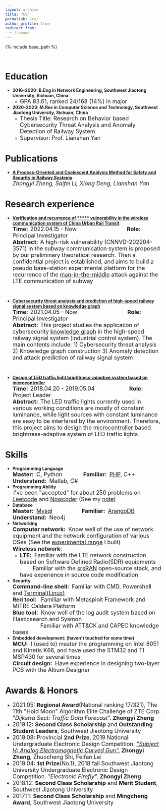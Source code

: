 ```yaml
---
layout: archive
title: "CV"
permalink: /cv/
author_profile: true
redirect_from:
  - /resume
---
```


{% include base_path %}
<!-- <img align="right" alt="standard" src="https://github.com/jayzheng98/jayzheng98.github.io/blob/master/images/1.jpg?raw=true" width="160" height="233">
<br> -->
<br>

Education
======
* **2016-2020: B.Eng in Network Engineering, Southwest Jiaotong University, Sichuan, China**
    * <font size='4'>GPA 83.61, ranked 24/168 (14%) in major</font>
* **2020-2023: M.Res in Computer Science and Technology, Southwest Jiaotong University, Sichuan, China**
    * <font size='4'>Thesis Title: Research on Behavior based Cybersecurity Threat Analysis and Anomaly Detection of Railway System</font>
    * <font size='4'>Supervisor: Prof. Lianshan Yan</font>

Publications
======
- **[A Process-Oriented and Coalescent Analysis Method for Safety and Security in Railway Systems](/publication/paper-number-1)** <br>
*<font size='4'>Zhongyi Zheng, Saifei Li, Xiong Deng, Lianshan Yan</font>*
  
Research experience
======

- **[Verification and recurrence of \*\*\*\*\* vulnerability in the wireless communication system of China Urban Rail Transit](/projects/project1)** <br>
**<font size='4'>Time:</font>**&ensp;<font size='4'>2022.04.15 - Now &ensp;&ensp;&ensp;&ensp;&ensp;&ensp;&ensp;&ensp;&ensp;&ensp;&ensp;&ensp;&ensp;&ensp;&ensp;&ensp;&ensp;</font> **<font size='4'>Role:</font>**&ensp;<font size='4'>Principal Investigator</font> <br>
**<font size='4'>Abstract:</font>**&ensp;<font size='4'>A high-risk vulnerability (CNNVD-202204-3571) in the subway communication system is proposed by our preliminary theoretical research. Then a confidential project is established, and aims to build a pseudo base-station experimental platform for the recurrence of the <u>man-in-the-middle</u> attack against the LTE communication of subway</font>
<br>

- **[Cybersecurity threat analysis and prediction of high-speed railway signal system based on knowledge graph](/projects/project2)** <br>
**<font size='4'>Time:</font>**&ensp;<font size='4'>2021.04.05 - Now &ensp;&ensp;&ensp;&ensp;&ensp;&ensp;&ensp;&ensp;&ensp;&ensp;&ensp;&ensp;&ensp;&ensp;&ensp;&ensp;&ensp;</font> **<font size='4'>Role:</font>**&ensp;<font size='4'>Principal Investigator</font> <br>
**<font size='4'>Abstract:</font>**&ensp;<font size='4'>This project studies the application of cybersecurity <u>knowledge graph</u> in the high-speed railway signal system (industrial control system). The main contents include: 1) Cybersecurity threat analysis 2) Knowledge graph construction 3) Anomaly detection and attack prediction of railway signal system</font>
<br>

- **[Design of LED traffic light brightness-adaptive system based on microcontroller](/projects/project3)** <br>
**<font size='4'>Time:</font>**&ensp;<font size='4'>2018.04.20 - 2019.05.04&ensp;&ensp;&ensp;&ensp;&ensp;&ensp;&ensp;&ensp;&ensp;&ensp;&ensp;&ensp;</font> **<font size='4'>Role:</font>**&ensp;<font size='4'>Project Leader</font> <br>
**<font size='4'>Abstract:</font>**&ensp;<font size='4'>The LED traffic lights currently used in various working conditions are mostly of constant luminance, while light sources with constant luminance are easy to be interfered by the environment. Therefore, this project aims to design the <u>microcontroller</u> based brightness-adaptive system of LED traffic lights</font>


Skills
======

- **Programming Language** <br>
**<font size='4'>Master:</font>**<font size='4'>&ensp;C, Python &ensp;&ensp;&ensp;&ensp;&ensp;&ensp;&ensp;</font>**<font size='4'>Familiar:</font>**<font size='4'>&ensp;</font>[<font size='4'>PHP</font>](/notes/php)<font size='4'>, C++ &ensp;&ensp;&ensp;&ensp;&ensp;&ensp;</font>**<font size='4'>Understand:</font>**<font size='4'>&ensp;Matlab, C#</font>
- **Programming Ability** <br>
&thinsp;<font size='4'>I've been "accepted" for about 250 problems on <u>Leetcode</u> and <u>Nowcoder</u> (See my </font>[<font size='4'>note</font>](/notes/OP)<font size='4'>)</font>
- **Database** <br>
**<font size='4'>Master:</font>**<font size='4'>&ensp;</font>[<font size='4'>Mysql</font>](/notes/mysql)<font size='4'> &ensp;&ensp;&ensp;&ensp;&ensp;&ensp;&ensp;&ensp;&ensp;&ensp;</font>**<font size='4'>Familiar:</font>**<font size='4'>&ensp;</font>[<font size='4'>ArangoDB</font>](/notes/arangodb)<font size='4'> &ensp;&ensp;&ensp;&ensp;&ensp;&ensp;</font>**<font size='4'>Understand:</font>**<font size='4'>&ensp;Neo4j</font>
- **Networking** <br>
**<font size='4'>Computer network:</font>**<font size='4'>&ensp;Know well of the use of network equipment and the network configuration of various OSes (See the </font>[<font size='4'>experimental range</font>](/notes/DC)<font size='4'> I built)</font><br>
**<font size='4'>Wireless network:</font>**
  - **<font size='4'>LTE:</font>**<font size='4'>&ensp;Familiar with the LTE network construction based on Software Defined Radio(SDR) equipments<br>&ensp;&ensp;&ensp;&ensp; Familiar with the <u>srsRAN</u> open-source stack, and have experience in source code modification</font>
- **Security** <br>
**<font size='4'>Command-line shell:</font>**<font size='4'>&ensp;Familiar with CMD, Powershell and </font>[<font size='4'>Terminal(Linux)</font>](/notes/linux)<br>
**<font size='4'>Red tool:</font>**<font size='4'>&ensp; Familiar with Metasploit Framework and MITRE Caldera Platform</font><br>
**<font size='4'>Blue tool:</font>**<font size='4'>&ensp;Know well of the log audit system based on Elasticsearch and Sysmon<br>&ensp;&ensp;&ensp;&ensp;&ensp;&ensp;&ensp;&ensp;&ensp;&thinsp; Familiar with ATT&CK and CAPEC knowledge bases</font>
- **Embedded development: (haven't touched for some time)** <br>
**<font size='4'>MCU:</font>**<font size='4'>&ensp;I (used to) master the programming on Intel 8051 and Kinetis K66, and have used the STM32 and TI MSP430 for several times</font><br>
**<font size='4'>Circuit design:</font>**<font size='4'>&ensp;Have experience in designing two-layer PCB with the Altium Designer</font><br>

Awards & Honors
======
- <font size='4'>2021.05: **</font><font size='4'>Regional Award</font>**<font size='4'>(National ranking 17/321), The 11th "Hold Moon" Algorithm Elite Challenge of ZTE Corp. </font>*<font size='4'>"Dijkstra Sect: Traffic Data Forecast".</font>* **<font size='4'>Zhongyi Zheng</font>** <br>
- <font size='4'>2019.12: **<font size='4'>Second Class Scholarship</font>**<font size='4'> and </font>**<font size='4'>Outstanding Student Leaders</font>**<font size='4'>, Southwest Jiaotong University</font> <br>
- <font size='4'>2019.08: Provincial </font>**<font size='4'>2nd Prize</font>**<font size='4'>, 2019 National Undergraduate Electronic Design Competition. </font>*[<font size='4'>"Subject H: Analog Electromagnetic Curved Gun".</font>](https://github.com/jayzheng98/jayzheng98.github.io/blob/master/images/nuedc.jpg?raw=true)* **<font size='4'>Zhongyi Zheng</font>**<font size='4'>, Zhuocheng Shi, Feifan Lei</font><br>
- <font size='4'>2019.04: **<font size='4'>1st Prize</font>**<font size='4'>(No.1), 2018 fall Southwest Jiaotong University Undergraduate Electronic Design Competition. </font>*<font size='4'>"Electronic Firefly".</font>* **<font size='4'>Zhongyi Zheng</font>** <br>
- <font size='4'>2018.12: **<font size='4'>Second Class Scholarship</font>**<font size='4'> and </font>**<font size='4'>Merit Student</font>**<font size='4'>, Southwest Jiaotong University</font> <br>
- <font size='4'>2017.11: **<font size='4'>Second Class Scholarship</font>**<font size='4'> and </font>**<font size='4'>Mingcheng Award</font>**<font size='4'>, Southwest Jiaotong University</font> <br>
